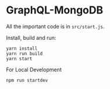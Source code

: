 # GraphQL-MongoDB

All the important code is in `src/start.js`.

Install, build and run:

```
yarn install
yarn run build
yarn start
```

For Local Development 

```
npm run startdev
```
